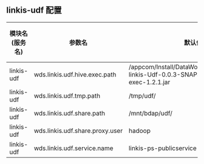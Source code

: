 ## linkis-udf 配置

| 模块名(服务名) | 参数名 | 默认值 | 描述 | 是否引用|
| -------- | -------- | ----- |----- |  -----   |
|linkis-udf|wds.linkis.udf.hive.exec.path |/appcom/Install/DataWorkCloudInstall/linkis-linkis-Udf-0.0.3-SNAPSHOT/lib/hive-exec-1.2.1.jar|udf.hive.exec.path|
|linkis-udf|wds.linkis.udf.tmp.path|/tmp/udf/|udf.tmp.path|
|linkis-udf|wds.linkis.udf.share.path|/mnt/bdap/udf/|udf.share.path|
|linkis-udf|wds.linkis.udf.share.proxy.user| hadoop|udf.share.proxy.user|
|linkis-udf|wds.linkis.udf.service.name|linkis-ps-publicservice |udf.service.name|

